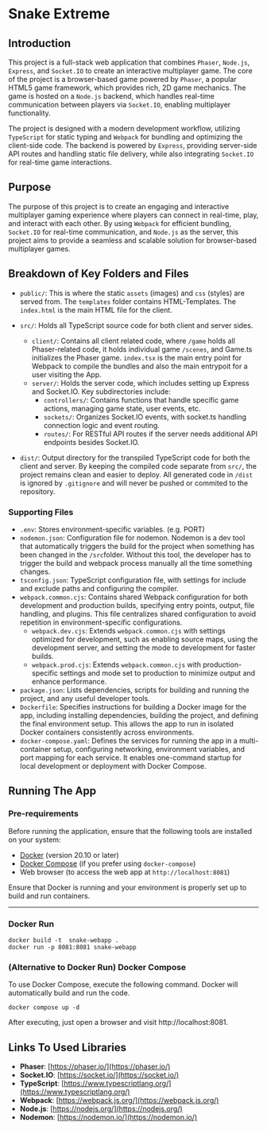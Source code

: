 # Snake Extreme

## Introduction

This project is a full-stack web application that combines `Phaser`, `Node.js`, `Express`, and `Socket.IO` to create an
interactive multiplayer game. The core of the project is a browser-based game powered by `Phaser`, a popular HTML5 game
framework, which provides rich, 2D game mechanics. The game is hosted on a `Node.js` backend, which handles real-time
communication between players via `Socket.IO`, enabling multiplayer functionality.

The project is designed with a modern development workflow, utilizing `TypeScript` for static typing and `Webpack` for
bundling and optimizing the client-side code. The backend is powered by `Express`, providing server-side API routes and
handling static file delivery, while also integrating `Socket.IO` for real-time game interactions.

## Purpose

The purpose of this project is to create an engaging and interactive multiplayer gaming experience where players can
connect in real-time, play, and interact with each other. By using `Webpack` for efficient bundling, `Socket.IO` for
real-time communication, and `Node.js` as the server, this project aims to provide a seamless and scalable solution for
browser-based multiplayer games.

## Breakdown of Key Folders and Files

* `public/`: This is where the static `assets` (images) and `css` (styles) are served from. The `templates` folder
  contains HTML-Templates. The `index.html` is the main HTML file for the client.

* `src/`: Holds all TypeScript source code for both client and server sides.
    * `client/`: Contains all client related code, where `/game` holds all Phaser-related code, it holds individual game
      `/scenes`, and Game.ts initializes the
      Phaser game. `index.tsx` is the main entry point for Webpack to compile the bundles and also the main entrypoit for
      a user visiting the App.
    * `server/`: Holds the server code, which includes setting up Express and Socket.IO. Key subdirectories include:
        * `controllers/`: Contains functions that handle specific game actions, managing game state, user events, etc.
        * `sockets/`: Organizes Socket.IO events, with socket.ts handling connection logic and event routing.
        * `routes/`: For RESTful API routes if the server needs additional API endpoints besides Socket.IO.

* `dist/`: Output directory for the transpiled TypeScript code for both the client and server. By keeping the compiled
  code separate from `src/`, the project remains clean and easier to deploy. All generated code in `/dist` is ignored by
  `.gitignore` and will never be pushed or commited to the repository.

### Supporting Files

* `.env`: Stores environment-specific variables. (e.g. PORT)
* `nodemon.json`: Configuration file for nodemon. Nodemon is a dev tool that automatically triggers the build for the
  project when something has been changed in the `/src`folder. Without this tool, the developer has to trigger the build
  and webpack process manually all the time something changes.
* `tsconfig.json`: TypeScript configuration file, with settings for include and exclude paths and configuring the
  compiler.
* `webpack.common.cjs`: Contains shared Webpack configuration for both development and production builds, specifying
  entry points, output, file handling, and plugins. This file centralizes shared configuration to avoid repetition in
  environment-specific configurations.
    * `webpack.dev.cjs`: Extends `webpack.common.cjs` with settings optimized for development, such as enabling source
      maps, using the development server, and setting the mode to development for faster builds.
    * `webpack.prod.cjs`: Extends `webpack.common.cjs` with production-specific settings and mode set to production to
      minimize output and enhance performance.
* `package.json`: Lists dependencies, scripts for building and running the project, and any useful developer tools.
* `Dockerfile`: Specifies instructions for building a Docker image for the app, including installing dependencies,
  building the project, and defining the final environment setup. This allows the app to run in isolated Docker
  containers consistently across environments.
* `docker-compose.yaml`: Defines the services for running the app in a multi-container setup, configuring networking,
  environment variables, and port mapping for each service. It enables one-command startup for local development or
  deployment with Docker Compose.

## Running The App

### Pre-requirements

Before running the application, ensure that the following tools are installed on your system:

- [Docker](https://docs.docker.com/get-docker/) (version 20.10 or later)
- [Docker Compose](https://docs.docker.com/compose/install/) (if you prefer using `docker-compose`)
- Web browser (to access the web app at `http://localhost:8081`)

Ensure that Docker is running and your environment is properly set up to build and run containers.

---

### Docker Run

```shell
docker build -t  snake-webapp .
docker run -p 8081:8081 snake-webapp
```

### (Alternative to Docker Run) Docker Compose

To use Docker Compose, execute the following command. Docker will automatically build and run the code.

```shell
docker compose up -d
```

After executing, just open a browser and visit http://localhost:8081.

## Links To Used Libraries

- **Phaser**: [https://phaser.io/](https://phaser.io/)
- **Socket.IO**: [https://socket.io/](https://socket.io/)
- **TypeScript**: [https://www.typescriptlang.org/](https://www.typescriptlang.org/)
- **Webpack**: [https://webpack.js.org/](https://webpack.js.org/)
- **Node.js**: [https://nodejs.org/](https://nodejs.org/)  
- **Nodemon**: [https://nodemon.io/](https://nodemon.io/)